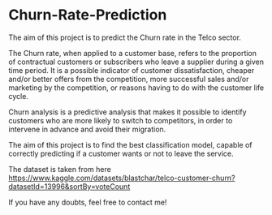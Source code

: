 # Churn-Rate-Prediction
The aim of this project is to predict the Churn rate in the Telco sector.

The Churn rate, when applied to a customer base, refers to the proportion of contractual customers or subscribers who leave a supplier during a given time period. It is a possible indicator of customer dissatisfaction, cheaper and/or better offers from the competition, more successful sales and/or marketing by the competition, or reasons having to do with the customer life cycle.

Churn analysis is a predictive analysis that makes it possible to identify customers who are more likely to switch to competitors, in order to intervene in advance and avoid their migration.

The aim of this project is to find the best classification model, capable of correctly predicting if a customer wants or not to leave the service.

The dataset is taken from here https://www.kaggle.com/datasets/blastchar/telco-customer-churn?datasetId=13996&sortBy=voteCount

If you have any doubts, feel free to contact me!
